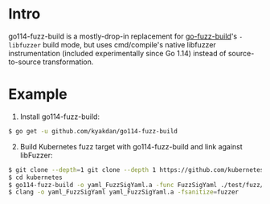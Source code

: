 # Intro

go114-fuzz-build is a mostly-drop-in replacement for
[go-fuzz-build](github.com/dvyukov/go-fuzz-build)'s `-libfuzzer` build
mode, but uses cmd/compile's native libfuzzer instrumentation
(included experimentally since Go 1.14) instead of source-to-source
transformation.

# Example

1. Install go114-fuzz-build:

``` sh
$ go get -u github.com/kyakdan/go114-fuzz-build
```

2. Build Kubernetes fuzz target with go114-fuzz-build and link against libFuzzer:

``` sh
$ git clone --depth=1 git clone --depth 1 https://github.com/kubernetes/kubernetes.git
$ cd kubernetes
$ go114-fuzz-build -o yaml_FuzzSigYaml.a -func FuzzSigYaml ./test/fuzz/yaml
$ clang -o yaml_FuzzSigYaml yaml_FuzzSigYaml.a -fsanitize=fuzzer
```
